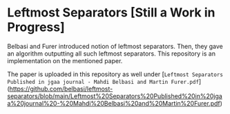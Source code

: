 # Leftmost Separators [Still a Work in Progress]

Belbasi and Furer introduced notion of leftmost separators. Then, they gave an algorithm outputting all such leftmost
separators. This repository is an implementation on the mentioned paper.

The paper is uploaded in this repository as well under [`Leftmost Separators Published in jgaa journal - Mahdi Belbasi and Martin Furer.pdf`]
 (https://github.com/belbasi/leftmost-separators/blob/main/Leftmost%20Separators%20Published%20in%20jgaa%20journal%20-%20Mahdi%20Belbasi%20and%20Martin%20Furer.pdf)
